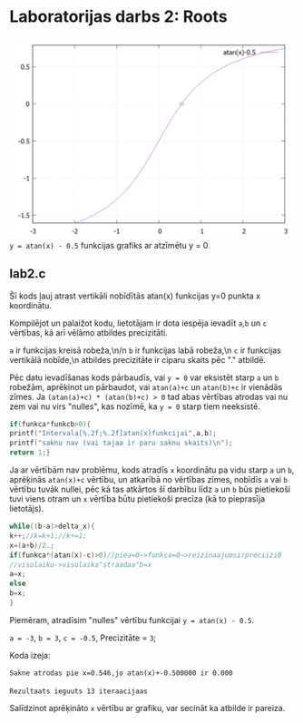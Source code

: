 # Laboratorijas darbs 2: Roots

![test](https://github.com/atrkv/RTR105/blob/main/labd/lab2/atan-05.png)
```y = atan(x) - 0.5``` funkcijas grafiks ar atzīmētu y = 0
## lab2.c
Šī kods ļauj atrast vertikāli nobīdītās atan(x) funkcijas y=0 punkta x koordinātu.

Kompilējot un palaižot kodu, lietotājam ir dota iespēja ievadīt ```a```,```b``` un ```c``` vērtības, kā arī vēlāmo atbildes precizitāti.

```a``` ir funkcijas kreisā robeža,\n/n
```b``` ir funkcijas labā robeža,\n
```c``` ir funkcijas vertikālā nobīde,\n
atbildes precizitāte ir ciparu skaits pēc "." atbildē.

Pēc datu ievadīšanas kods pārbaudīs, vai ```y = 0``` var eksistēt starp ```a``` un ```b``` robežām, aprēķinot un pārbaudot, vai ```atan(a)+c``` un ```atan(b)+c``` ir vienādās zīmes. Ja ```(atan(a)+c) * (atan(b)+c) > 0``` tad abas vērtības atrodas vai nu zem vai nu virs "nulles", kas nozīmē, ka ```y = 0``` starp tiem neeksistē.

``` c
if(funkca*funkcb>0){
printf("Intervala[%.2f;%.2f]atan(x)funkcijai",a,b);
printf("saknu nav (vai tajaa ir paru saknu skaits)\n");
return 1;}
```

Ja ar vērtībām nav problēmu, kods atradīs ```x``` koordinātu pa vidu starp ```a``` un ```b```, aprēķinās ```atan(x)+c``` vērtību, un atkarībā no vērtības zīmes, nobīdīs ```a``` vai ```b``` vērtību tuvāk nullei, pēc kā tas atkārtos šī darbību līdz ```a``` un ```b``` būs pietiekoši tuvi viens otram un ```x``` vērtība būtu pietiekoši precīza (kā to pieprasīja lietotājs).

``` c
while((b-a)>delta_x){
k++;//k=k+1;//k+=1;
x=(a+b)/2.;
if(funkca*(atan(x)-c)>0)//piea=0−>funkca=0−>reizinaajumsirpreciizi0
//visulaiku->visulaika"straadaa"b=x
a=x;
else
b=x;
}
```
Piemēram, atradīsim "nulles" vērtību funkcijai ```y = atan(x) - 0.5```.

```a = -3```,
```b = 3```,
```c = -0.5```,
Precizitāte = ```3```;

Koda izeja:
```
Sakne atrodas pie x=0.546,jo atan(x)+-0.500000 ir 0.000

Rezultaats ieguuts 13 iteraacijaas
```
Salīdzinot aprēķināto ```x``` vērtību ar grafiku, var secināt ka atbilde ir pareiza.
